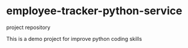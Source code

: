 # employee-tracker-python-service
project repository 

This is a demo project for improve python coding skills
